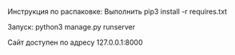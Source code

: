 Инструкция по распаковке:
Выполнить pip3 install -r requires.txt

Запуск:
python3 manage.py runserver

Сайт доступен по адресу 127.0.0.1:8000
